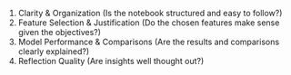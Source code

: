1) Clarity & Organization (Is the notebook structured and easy to follow?)
2) Feature Selection & Justification (Do the chosen features make sense given the objectives?)
3) Model Performance & Comparisons (Are the results and comparisons clearly explained?)
4) Reflection Quality (Are insights well thought out?)